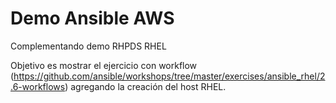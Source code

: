 # Demo Ansible AWS

Complementando demo RHPDS RHEL

Objetivo es mostrar el ejercicio con workflow 
(https://github.com/ansible/workshops/tree/master/exercises/ansible_rhel/2.6-workflows) 
agregando la creación del host RHEL.


